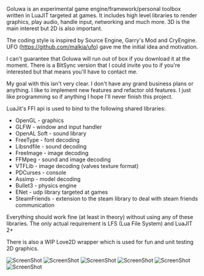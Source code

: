 Goluwa is an experimental game engine/framework/personal toolbox written in LuaJIT targeted at games. It includes high level libraries to render graphics, play audio, handle input, networking and much more. 3D is the main interest but 2D is also important.

The coding style is inspired by Source Engine, Garry's Mod and CryEngine. UFO (https://github.com/malkia/ufo) gave me the initial idea and motivation.

I can't guarantee that Goluwa will run out of box if you download it at the moment. There is a BitSync version that I could invite you to if you're interested but that means you'll have to contact me.

My goal with this isn't very clear. I don't have any grand business plans or anything. I like to implement new features and refactor old features. I just like programming so if anything I hope I'll never finish this project.

LuaJit's FFI api is used to bind to the following shared libraries:

* OpenGL - graphics
* GLFW - window and input handler
* OpenAL Soft - sound library
* FreeType - font decoding
* Libsndfile - sound decoding
* FreeImage - image decoding
* FFMpeg - sound and image decoding
* VTFLib - image decoding (valves texture format)
* PDCurses - console
* Assimp - model decoding
* Bullet3 - physics engine
* ENet - udp library targeted at games
* SteamFriends - extension to the steam library to deal with steam friends communication

Everything should work fine (at least in theory) without using any of these libraries. The only actual requirement is LFS (Lua File System) and LuaJIT 2+

There is also a WIP Love2D wrapper which is used for fun and unit testing 2D graphics.

![ScreenShot](https://dl.dropboxusercontent.com/u/244444/ShareX/2014-06/2014-06-02_16-00-59.png)
![ScreenShot](https://dl.dropboxusercontent.com/u/244444/ShareX/2014-06/2014-06-04_17-21-33.png)
![ScreenShot](https://dl.dropbox.com/u/244444/ShareX/2014-05/2014-05-02_04-19-30.png)
![ScreenShot](https://dl.dropbox.com/u/244444/ShareX/2014-05/2014-05-02_04-20-26.png)
![ScreenShot](https://dl.dropbox.com/u/244444/ShareX/2014-05/2014-05-02_04-21-03.png)
![ScreenShot](https://dl.dropbox.com/u/244444/ShareX/2014-05/2014-05-02_04-28-32.png)
